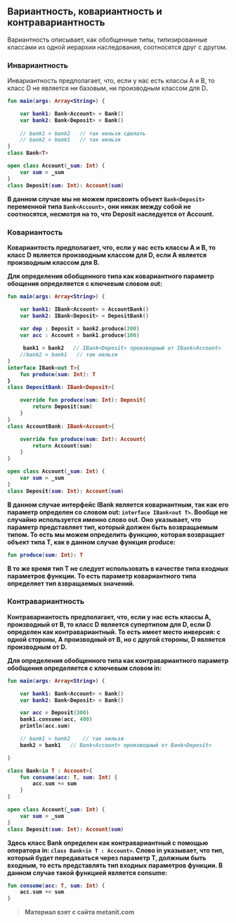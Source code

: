 ## Вариантность, ковариантность и контравариантность

Вариантность описывает, как обобщенные типы, типизированные классами из одной иерархии наследования, соотносятся друг с другом.

### Инвариантность

Инвариантность предполагает, что, если у нас есть классы A и B, то класс D<A> не является ни базовым, ни производным классом для D<B>.

```kotlin
fun main(args: Array<String>) {

    var bank1: Bank<Account> = Bank()
    var bank2: Bank<Deposit> = Bank()
    
    // bank1 = bank2   // так нельзя сделать
    // bank2 = bank1   // так нельзя
}
class Bank<T>

open class Account(_sum: Int) {
    var sum = _sum
}
class Deposit(sum: Int): Account(sum)
```

В данном случае мы не можем присвоить объект `Bank<Deposit>` переменной типа `Bank<Account>`, они никак между собой не соотносятся, несмотря на то, что Deposit наследуется от Account.

### Ковариантость

Ковариантость предполагает, что, если у нас есть классы A и B, то класс D<A> является производным классом для D<B>, если A является производным классом для B.

Для определения обобщенного типа как ковариантного параметр обощения определяется с ключевым словом **out**:

```kotlin
fun main(args: Array<String>) {

    var bank1: IBank<Account> = AccountBank()
    var bank2: IBank<Deposit> = DepositBank()
    
    var dep : Deposit = bank2.produce(200)
    var acc : Account = bank1.produce(100)

     bank1 = bank2   // IBank<Deposit> производный от IBank<Account>
    //bank2 = bank1   // так нельзя
}
interface IBank<out T>{
    fun produce(sum: Int): T
}
class DepositBank: IBank<Deposit>{

    override fun produce(sum: Int): Deposit{
        return Deposit(sum)
    }
}
class AccountBank: IBank<Account>{

    override fun produce(sum: Int): Account{
        return Account(sum)
    }
}

open class Account(_sum: Int) {
    var sum = _sum
}
class Deposit(sum: Int): Account(sum)
```

В данном случае интерфейс IBank является **ковариантным**, так как его параметр определен со словом out: `interface IBank<out T>`. Вообще не случайно используется именно слово **out**. Оно указывает, что параметр представляет тип, который должен быть возвращаемым типом. То есть мы можем определить функцию, которая возвращает объект типа T, как в данном случае функция produce:

```kotlin
fun produce(sum: Int): T
```

В то же время тип T не следует использовать в качестве типа входных параметров функции. То есть параметр ковариантного типа определяет тип взвращаемых значений.

### Контравариантность

Контравариантость предполагает, что, если у нас есть классы A, производный от B, то класс D<A> является супертипом для D<B>, если D определен как контравариантный. То есть имеет место инверсия: с одной стороны, A производный от B, но с другой стороны, D<B> является производным от D<A>.

Для определения обобщенного типа как контравариантного параметр обобщения определяется с ключевым словом **in**:

```kotlin
fun main(args: Array<String>) {

    var bank1: Bank<Account> = Bank()
    var bank2: Bank<Deposit> = Bank()

    var acc = Deposit(300)
    bank1.consume(acc, 400)
    println(acc.sum)

    // bank1 = bank2    // так нельзя
    bank2 = bank1   // Bank<Account> производный от Bank<Deposit>

}

class Bank<in T : Account>{
    fun consume(acc: T, sum: Int) {
        acc.sum += sum
    }
}

open class Account(_sum: Int) {
    var sum = _sum
}
class Deposit(sum: Int): Account(sum)
```

Здесь класс Bank определен как контравариантный с помощью оператора **in**: `class Bank<in T : Account>`. Слово **in** указывает, что тип, который будет передаваться через параметр T, должным быть входным, то есть представлять тип входных параметров функции. В данном случае такой функцией является consume:

```kotlin
fun consume(acc: T, sum: Int) {
    acc.sum += sum
}
```


> Материал взят с сайта metanit.com
